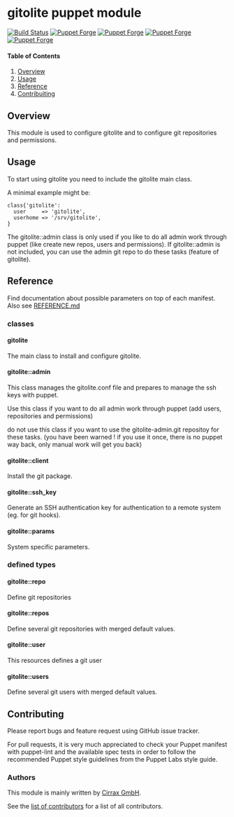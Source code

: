 # gitolite puppet module

[![Build Status](https://travis-ci.org/cirrax/puppet-gitolite.svg?branch=master)](https://travis-ci.org/cirrax/puppet-gitolite)
[![Puppet Forge](https://img.shields.io/puppetforge/v/cirrax/gitolite.svg?style=flat-square)](https://forge.puppetlabs.com/cirrax/gitolite)
[![Puppet Forge](https://img.shields.io/puppetforge/dt/cirrax/gitolite.svg?style=flat-square)](https://forge.puppet.com/cirrax/gitolite)
[![Puppet Forge](https://img.shields.io/puppetforge/e/cirrax/gitolite.svg?style=flat-square)](https://forge.puppet.com/cirrax/gitolite)
[![Puppet Forge](https://img.shields.io/puppetforge/f/cirrax/gitolite.svg?style=flat-square)](https://forge.puppet.com/cirrax/gitolite)

#### Table of Contents

1. [Overview](#overview)
1. [Usage](#usage)
1. [Reference](#reference)
1. [Contribuiting](#contributing)


## Overview

This module is used to configure gitolite and to configure git repositories and permissions.


## Usage

To start using gitolite you need to include the gitolite main class.

A minimal example might be:

~~~
class{'gitolite':
  user     => 'gitolite',
  userhome => '/srv/gitolite',
}
~~~

The gitolite::admin class is only used if you like to do all admin work through
puppet (like create new repos, users and permissions).
If gitolite::admin is not included, you can use the admin git repo to do these tasks (feature of gitolite).

## Reference

Find documentation about possible parameters on top of each manifest.
Also see [REFERENCE.md](REFERENCE.md)

### classes

#### gitolite
The main class to install and configure gitolite.

#### gitolite::admin
This class manages the gitolite.conf file
and prepares to manage the ssh keys with puppet.

Use this class if you want to do all admin work through puppet
(add users, repositories and permissions)

do not use this class if you want to use the
gitolite-admin.git repositoy for these tasks.
(you have been warned ! if you use it once,
there is no puppet way back, only manual work
will get you back)

#### gitolite::client
Install the git package.

#### gitolite::ssh_key
Generate an SSH authentication key for authentication
to a remote system (eg. for git hooks).

#### gitolite::params
System specific parameters.


### defined types

#### gitolite::repo
Define git repositories

#### gitolite::repos
Define several git repositories with merged default values.

#### gitolite::user
This resources defines a git user

#### gitolite::users
Define several git users with merged default values.


## Contributing

Please report bugs and feature request using GitHub issue tracker.

For pull requests, it is very much appreciated to check your Puppet manifest with puppet-lint
and the available spec tests  in order to follow the recommended Puppet style guidelines
from the Puppet Labs style guide.

### Authors

This module is mainly written by [Cirrax GmbH](https://cirrax.com).

See the [list of contributors](https://github.com/cirrax/puppet-gitolite/graphs/contributors)
for a list of all contributors.
